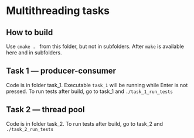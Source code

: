 # Multithreading tasks

## How to build
Use `cmake . ` from this folder, but not in subfolders.
After `make` is available here and in subfolders.

## Task 1 — producer-consumer
Code is in folder task_1.
Executable `task_1` will be running while Enter is not pressed.
To run tests after build, go to task_1 and `./task_1_run_tests`

## Task 2 — thread pool
Code is in folder task_2.
To run tests after build, go to task_2 and `./task_2_run_tests`